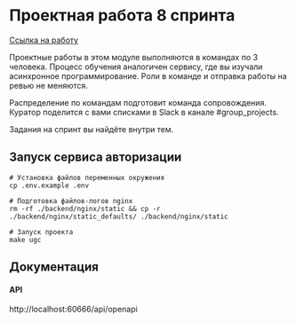 # Проектная работа 8 спринта

[Ссылка на работу](https://github.com/xh4vm/ugc)

Проектные работы в этом модуле выполняются в командах по 3 человека. Процесс обучения аналогичен сервису, где вы изучали асинхронное программирование. Роли в команде и отправка работы на ревью не меняются.

Распределение по командам подготовит команда сопровождения. Куратор поделится с вами списками в Slack в канале #group_projects.

Задания на спринт вы найдёте внутри тем.

## Запуск сервиса авторизации
```
# Установка файлов переменных окружения
cp .env.example .env 

# Подготовка файлов-логов nginx
rm -rf ./backend/nginx/static && cp -r ./backend/nginx/static_defaults/ ./backend/nginx/static

# Запуск проекта
make ugc
```

## Документация
#### API
http://localhost:60666/api/openapi